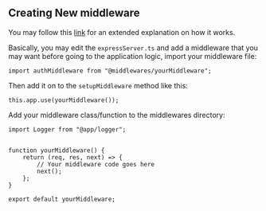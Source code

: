 ## Creating New middleware

You may follow this [link](https://expressjs.com/en/guide/writing-middleware.html) for an extended explanation on how it works.

Basically, you may edit the `expressServer.ts` and add a middleware that you may want before going to the application logic, import your middleware file:

```
import authMiddleware from "@middlewares/yourMiddleware";

```

Then add it on to the `setupMiddleware` method like this:


```
this.app.use(yourMiddleware());

```

Add your middleware class/function to the middlewares directory:

```
import Logger from "@app/logger";


function yourMiddleware() {
    return (req, res, next) => {
        // Your middleware code goes here
        next();
    };
}

export default yourMiddleware;

```
